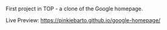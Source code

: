 First project in TOP - a clone of the Google homepage.

Live Preview: https://pinkiebarto.github.io/google-homepage/